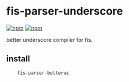 # fis-parser-underscore

[![npm](https://img.shields.io/npm/v/fis-parser-betteruc.svg?style=flat-square)](https://www.npmjs.com/package/fis-parser-betteruc)
[![npm](https://img.shields.io/npm/dt/fis-parser-betteruc.svg?style=flat-square)](https://www.npmjs.com/package/fis-parser-betteruc)

better underscore compiler for fis.

## install
```
	fis-parser-betteruc
```


